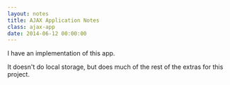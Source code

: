 ```yaml
---
layout: notes
title: AJAX Application Notes
class: ajax-app
date: 2014-06-12 00:00:00
---
```


I have an implementation of this app.

It doesn't do local storage, but does much of the rest of the extras for this
project.
